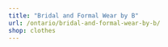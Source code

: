 ```yaml
---
title: "Bridal and Formal Wear by B"
url: /ontario/bridal-and-formal-wear-by-b/
shop: clothes
---
```

